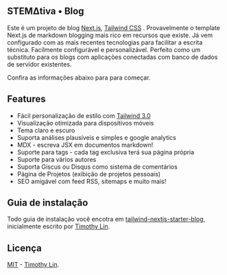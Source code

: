 ## STEMΔtiva • Blog

Este é um projeto de blog [Next.js](https://nextjs.org/), [Tailwind CSS](https://tailwindcss.com/) . Provavelmente o template Next.js de markdown blogging mais rico em recursos que existe. Já vem configurado com as mais recentes tecnologias para facilitar a escrita técnica. Facilmente configurável e personalizável. Perfeito como um substituto para os blogs com aplicações conectadas com banco de dados de servidor existentes.

Confira as informações abaixo para para começar.

## Features

- Fácil personalização de estilo com [Tailwind 3.0](https://tailwindcss.com/blog/tailwindcss-v3)
- Visualização otimizada para dispositivos móveis
- Tema claro e escuro
- Suporta análises plausíveis e simples e google analytics
- MDX - escreva JSX em documentos markdown!
- Suporte para tags - cada tag exclusiva terá sua página própria
- Suporte para vários autores
- Suporta Giscus ou Disqus como sistema de comentários
- Página de Projetos (exibição de projetos pessoais)
- SEO amigável com feed RSS, sitemaps e muito mais!

## Guia de instalação

Todo guia de instalação você encotra em [tailwind-nextjs-starter-blog](https://github.com/timlrx/tailwind-nextjs-starter-blog#quick-start-guide), inicialmente escrito por [Timothy Lin](https://www.timrlx.com).

## Licença

[MIT](https://github.com/timlrx/tailwind-nextjs-starter-blog/blob/master/LICENSE) - [Timothy Lin](https://www.timrlx.com).
